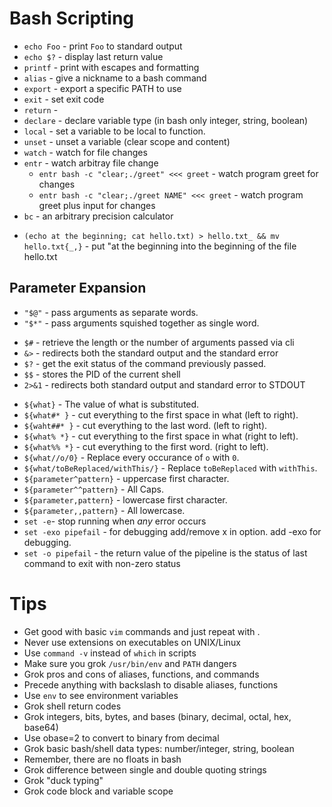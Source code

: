 # Bash Scripting

* `echo Foo` - print `Foo` to standard output
* `echo $?` - display last return value
* `printf` - print with escapes and formatting
* `alias` - give a nickname to a bash command
* `export` - export a specific PATH to use
* `exit` - set exit code
* `return` - 
* `declare` - declare variable type (in bash only integer, string, boolean)
* `local` - set a variable to be local to function.
* `unset` - unset a variable (clear scope and content)
* `watch` - watch for file changes
* `entr` - watch arbitray file change
  * `entr bash -c "clear;./greet" <<< greet` - watch program greet for changes
  * `entr bash -c "clear;./greet NAME" <<< greet` - watch program greet plus input for changes
* `bc` - an arbitrary precision calculator
- `(echo at the beginning; cat hello.txt) > hello.txt_ && mv
  hello.txt{_,}` - put "at the beginning into the beginning of the file
  hello.txt

## Parameter Expansion

* `"$@"` - pass arguments as separate words.
* `"$*"` - pass arguments squished together as single word.
- `$#` - retrieve the length or the number of arguments passed via cli
- `&>` - redirects both the standard output and the standard error
- `$?` - get the exit status of the command previously passed.
- `$$` - stores the PID of the current shell
- `2>&1` - redirects both standard output and standard error to STDOUT
* `${what}` - The value of what is substituted.
* `${what#* }` - cut everything to the first space in what (left to right).
* `${waht##* }` - cut everything to the last word. (left to right).
* `${what% *}` - cut everything to the first space in what (right to left).
* `${what%% *}` - cut everything to the first word. (right to left).
* `${what//o/0}` - Replace every occurance of `o` with `0`.
* `${what/toBeReplaced/withThis/}` - Replace `toBeReplaced` with `withThis`.
* `${parameter^pattern}` - uppercase first character.
* `${parameter^^pattern}` - All Caps.
* `${parameter,pattern}` - lowercase first character.
* `${parameter,,pattern}` - All lowercase.
* `set -e`- stop running when *any* error occurs
* `set -exo pipefail` - for debugging add/remove x in option. add -exo for debugging.
* `set -o pipefail` - the return value of the pipeline is the status of last command to exit with non-zero status  
        
# Tips
 * Get good with basic `vim` commands and just repeat with .
 * Never use extensions on executables on UNIX/Linux
 * Use `command -v` instead of `which` in scripts
 * Make sure you grok `/usr/bin/env` and `PATH` dangers
 * Grok pros and cons of aliases, functions, and commands
 * Precede anything with backslash to disable aliases, functions
 * Use `env` to see environment variables
 * Grok shell return codes
 * Grok integers, bits, bytes, and bases (binary, decimal, octal, hex, base64)
 * Use obase=2 to convert to binary from decimal
 * Grok basic bash/shell data types: number/integer, string, boolean
 * Remember, there are no floats in bash
 * Grok difference between single and double quoting strings
 * Grok "duck typing"
 * Grok code block and variable scope
